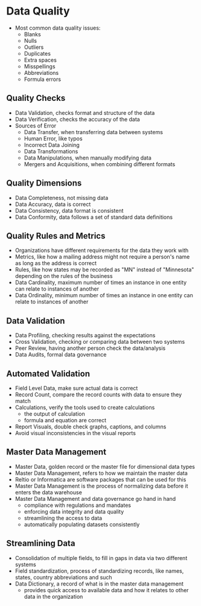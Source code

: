 # Data Quality

- Most common data quality issues:
    - Blanks
    - Nulls
    - Outliers
    - Duplicates
    - Extra spaces
    - Misspellings
    - Abbreviations
    - Formula errors

## Quality Checks

- Data Validation, checks format and structure of the data
- Data Verification, checks the accuracy of the data
- Sources of Error
    - Data Transfer, when transferring data between systems
    - Human Error, like typos
    - Incorrect Data Joining
    - Data Transformations
    - Data Manipulations, when manually modifying data
    - Mergers and Acquisitions, when combining different formats
    
## Quality Dimensions

- Data Completeness, not missing data
- Data Accuracy, data is correct
- Data Consistency, data format is consistent
- Data Conformity, data follows a set of standard data definitions

## Quality Rules and Metrics

- Organizations have different requirements for the data they work with
- Metrics, like how a mailing address might not require a person's name as long as the address is correct
- Rules, like how states may be recorded as "MN" instead of "Minnesota" depending on the rules of the business
- Data Cardinality, maximum number of times an instance in one entity can relate to instances of another
- Data Ordinality, minimum number of times an instance in one entity can relate to instances of another

## Data Validation

- Data Profiling, checking results against the expectations
- Cross Validation, checking or comparing data between two systems
- Peer Review, having another person check the data/analysis
- Data Audits, formal data governance

## Automated Validation

- Field Level Data, make sure actual data is correct
- Record Count, compare the record counts with data to ensure they match
- Calculations, verify the tools used to create calculations
    - the output of calculation
    - formula and equation are correct
- Report Visuals, double check graphs, captions, and columns
- Avoid visual inconsistencies in the visual reports

## Master Data Management

- Master Data, golden record or the master file for dimensional data types
- Master Data Management, refers to how we maintain the master data
- Reltio or Informatica are software packages that can be used for this
- Master Data Management is the process of normalizing data before it enters the data warehouse
- Master Data Management and data governance go hand in hand
    - compliance with regulations and mandates
    - enforcing data integrity and data quality
    - streamlining the access to data
    - automatically populating datasets consistently

## Streamlining Data

- Consolidation of multiple fields, to fill in gaps in data via two different systems
- Field standardization, process of standardizing records, like names, states, country abbreviations and such
- Data Dictionary, a record of what is in the master data management
    - provides quick access to available data and how it relates to other data in the organization

